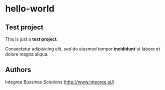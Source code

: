 # hello-world

## Test project

This is just a **test project**.

Consectetur adipisicing elit, *sed* do eiusmod tempor **incididunt** ut labore et dolore magna aliqua.

## Authors

Integree Bussines Solutions (http://www.integree.pl/)
